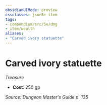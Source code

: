 ```yaml
---
obsidianUIMode: preview
cssclasses: json5e-item
tags:
- compendium/src/5e/dmg
- item/wealth
aliases: 
- "Carved ivory statuette"
---
```

# Carved ivory statuette
*Treasure*  

- **Cost**: 250 gp

*Source: Dungeon Master's Guide p. 135*